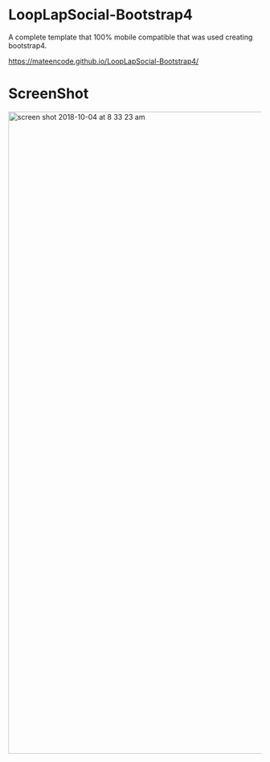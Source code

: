# LoopLapSocial-Bootstrap4

A complete template that 100% mobile compatible that was used creating bootstrap4.

 https://mateencode.github.io/LoopLapSocial-Bootstrap4/

# ScreenShot

<img width="1278" alt="screen shot 2018-10-04 at 8 33 23 am" src="https://user-images.githubusercontent.com/28902787/46485336-550eb980-c7b0-11e8-9cc5-4a79ba72a6b2.png">

